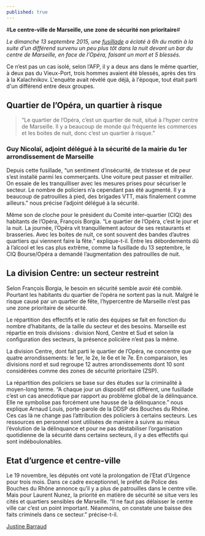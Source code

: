 ```yaml
---
published: true
---
```




#**Le centre-ville de Marseille, une zone de sécurité non prioritaire**# 

_Le dimanche 13 septembre 2015, une [fusillade](http://www.lemonde.fr/police-justice/article/2015/09/13/une-fusillade-en-plein-c-ur-de-marseille-fait-un-mort-et-six-blesses_4755203_1653578.html) a éclaté à 6h du matin à la suite d’un différend survenu un peu plus tôt dans la nuit devant un bar du centre de Marseille, en face de l'Opéra, faisant un mort et 5 blessés._

Ce n’est pas un cas isolé, selon l’AFP, il y a deux ans dans le même quartier, à deux pas du Vieux-Port, trois hommes avaient été blessés, après des tirs à la Kalachnikov. L'enquête avait révélé que déjà, à l'époque, tout était parti d'un différend entre deux groupes.

##  **Quartier de l’Opéra, un quartier à risque**
> “Le quartier de l’Opéra, c’est un quartier de nuit, situé à l’hyper centre de Marseille. Il y a beaucoup de monde qui fréquente les commerces et les boites de nuit, donc c’est un quartier à risque.” 
### Guy Nicolaï, adjoint délégué à la sécurité de la mairie du 1er arrondissement de Marseille


Depuis cette fusillade, “un sentiment d’insécurité, de tristesse et de peur s’est installé parmi les commerçants. Une voiture peut passer et mitrailler. On essaie de les tranquilliser avec les mesures prises pour sécuriser le secteur. Le nombre de policiers n’a cependant pas été augmenté. Il y a beaucoup de patrouilles à pied, des brigades VTT, mais finalement comme ailleurs.” nous précise l’adjoint délégué à la sécurité.

Même son de cloche pour le président du Comité inter-quartier (CIQ) des habitants de l’Opéra, François Borgia. “Le quartier de l’Opéra, c’est le jour et la nuit. La journée, l’Opéra vit tranquillement autour de ses restaurants et brasseries. Avec les boites de nuit, ce sont souvent des bandes d’autres quartiers qui viennent faire la fête.” explique-t-il. Entre les débordements dû à l’alcool et les cas plus extrême, comme la fusillade du 13 septembre, le CIQ Bourse/Opéra a demandé l’augmentation des patrouilles de nuit. 

## **La division Centre: un secteur restreint**
Selon François Borgia, le besoin en sécurité semble avoir été comblé. Pourtant les habitants du quartier de l’opéra ne sortent pas la nuit. Malgré le risque causé par un quartier de fête, l’hypercentre de Marseille n’est pas une zone prioritaire de sécurité.

Le répartition des effectifs et le ratio des équipes se fait en fonction du nombre d’habitants, de la taille du secteur et des besoins. Marseille est répartie en trois divisions : division Nord, Centre et Sud et selon la configuration des secteurs, la présence policière n’est pas la même. 

La division Centre, dont fait parti le quartier de l’Opéra, ne concentre que quatre arrondissements: le 1er, le 2e, le 6e et le 7e. En comparaison, les divisions nord et sud regroupe 12 autres arrondissements dont 10 sont considérées comme des zones de sécurité prioritaire (ZSP).

[]({{site.baseurl}}//Carte-ZSP-Marseille.png)

La répartition des policiers se base sur des études sur la criminalité à moyen-long terme.
“A chaque jour un dispositif est différent, une fusillade c’est un cas anecdotique par rapport au problème global de la délinquance. Elle ne symbolise pas forcément une hausse de la délinquance.” nous explique Arnaud Louis, porte-parole de la DDSP des Bouches du Rhône.
Ces cas là ne change pas l’attribution des policiers à certains secteurs. Les ressources en personnel sont utilisées de manière à suivre au mieux l’évolution de la délinquance et pour ne pas déstabiliser l’organisation quotidienne de la sécurité dans certains secteurs, il y a des effectifs qui sont indéboulonables.

## **Etat d’urgence et centre-ville**

Le 19 novembre, les députés ont voté la prolongation de l’Etat d’Urgence pour trois mois. 
Dans ce cadre exceptionnel, le préfet de Police des Bouches du Rhône annonce qu’il y a plus de patrouilles dans le centre ville. Mais pour Laurent Nunez, la priorité en matière de sécurité se situe vers les cités et quartiers sensibles de Marseille. “Il ne faut pas délaisser le centre ville car c’est un point important. Néanmoins, on constate une baisse des faits criminels dans ce secteur.” précise-t-il. 

[Justine Barraud](https://twitter.com/JustineBarraud)
